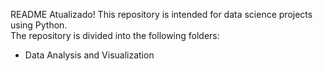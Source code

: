 README Atualizado!
This repository is intended for data science projects using Python.  
The repository is divided into the following folders:

- Data Analysis and Visualization